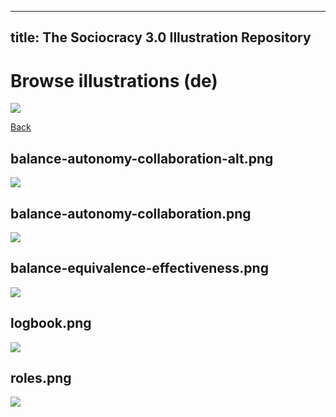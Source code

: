 
---
title: The Sociocracy 3.0 Illustration Repository
---

# Browse illustrations (de)

![](/img/de-48px.png)

[Back](index-de.html)

## balance-autonomy-collaboration-alt.png

![](/img/de/illustrations/balance-autonomy-collaboration-alt.png)

## balance-autonomy-collaboration.png

![](/img/de/illustrations/balance-autonomy-collaboration.png)

## balance-equivalence-effectiveness.png

![](/img/de/illustrations/balance-equivalence-effectiveness.png)

## logbook.png

![](/img/de/illustrations/logbook.png)

## roles.png

![](/img/de/illustrations/roles.png)

